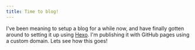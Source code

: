 ```yaml
---
title: Time to blog!
---
```


I've been meaning to setup a blog for a while now, and have finally gotten around to setting it up using [Hexo](hexo.io). I'm publishing it with GitHub pages using a custom domain. Lets see how this goes!
